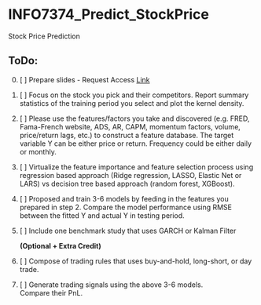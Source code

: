 # INFO7374_Predict_StockPrice

Stock Price Prediction 

## ToDo:
0. [ ] Prepare slides -  Request Access [Link](https://docs.google.com/presentation/d/1lu3VtoFbudPkh85tx63-g5CTauhQ6ZcUwARL4rkhEgY/edit?usp=sharing)
1. [ ] Focus on the stock you pick and their competitors. Report summary statistics of the training period you select and plot the kernel density. 
2. [ ] Please use the features/factors you  take and discovered (e.g. FRED, Fama-French website, ADS, AR, CAPM, momentum factors, volume, price/return lags, etc.) to construct a feature database. The target variable Y can be either price or return. Frequency could be either daily or monthly.    
3. [ ] Virtualize the feature importance and feature selection process using regression based approach (Ridge regression, LASSO, Elastic Net or LARS) vs decision tree based approach (random forest, XGBoost). 
4. [ ] Proposed and train 3-6 models by feeding in the features you prepared in step 2.  Compare the model performance using RMSE between the fitted Y and actual Y in testing period. 
5. [ ] Include one benchmark study that uses GARCH or Kalman Filter

    **(Optional + Extra Credit)**

6. [ ] Compose of trading rules that uses buy-and-hold, long-short, or day trade. 
7. [ ] Generate trading signals using the above 3-6 models. Compare their PnL.

